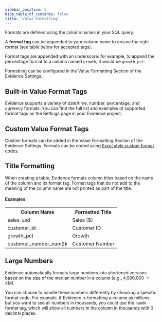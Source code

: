 ```yaml
---
sidebar_position: 5
hide_table_of_contents: false
title: "Value Formatting"
---
```


Formats are defined using the column names in your SQL query. 

A **format tag** can be appended to your column name to ensure the right format (see table below for accepted tags). 

Format tags are appended with an underscore: for example, to append the percentage format to a column named `growth`, it would be `growth_pct`.

Formatting can be configured in the Value Formatting Section of the Evidence Settings.

## Built-in Value Format Tags
Evidence supports a variety of date/time, number, percentage, and currency formats. You can find the full list and examples of supported format tags on the Settings page in your Evidence project.

## Custom Value Format Tags
Custom formats can be added in the Value Formatting Section of the Evidence Settings.  Formats can be coded using [Excel style custom format codes](https://support.microsoft.com/en-us/office/number-format-codes-5026bbd6-04bc-48cd-bf33-80f18b4eae68).

## Title Formatting

When creating a table, Evidence formats column titles based on the name of the column and its format tag. Format tags that do not add to the meaning of the column name are not printed as part of the title.

#### Examples
<table>
<tr>
<th>Column Name</th>
<th>Formatted Title</th> 
</tr>
<tr>
<td>sales_usd</td>
<td>Sales ($)</td>
</tr>
<tr>
<td>customer_id</td>
<td>Customer ID</td>
</tr>
<tr>
<td>growth_pct</td>
<td>Growth</td>
</tr>
<tr>
<td>customer_number_num2k</td>
<td>Customer Number</td>
</tr>
</table>


## Large Numbers
Evidence automatically formats large numbers into shortened versions based on the size of the median number in a column (e.g., 4,000,000 &rarr; 4M). 

You can choose to handle these numbers differently by choosing a specific format code. For example, if Evidence is formatting a column as millions, but you want to see all numbers in thousands, you could use the `num0k` format tag, which will show all numbers in the column in thousands with 0 decimal places.